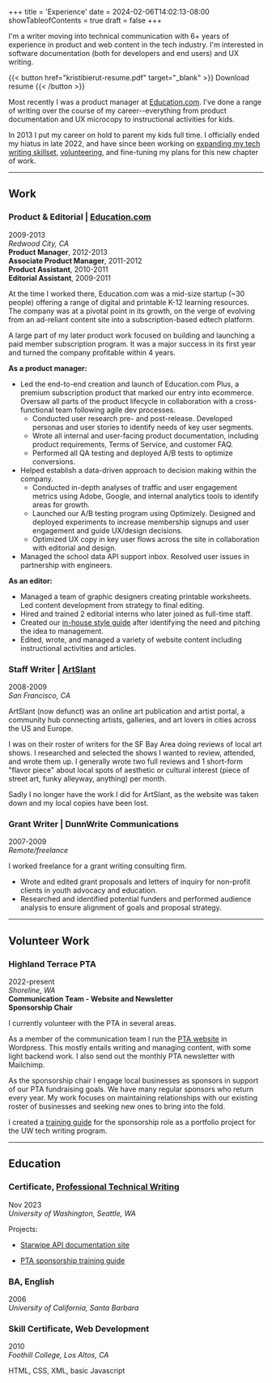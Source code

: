 +++
title = 'Experience'
date = 2024-02-06T14:02:13-08:00
showTableofContents = true
draft = false
+++

I'm a writer moving into technical communication with 6+ years of experience in product and web content in the tech industry. I'm interested in software documentation (both for developers and end users) and UX writing.

{{< button href="kristibierut-resume.pdf" target="_blank" >}}
Download resume
{{< /button >}}

Most recently I was a product manager at [Education.com](https://www.education.com/). I've done a range of writing over the course of my career--everything from product documentation and UX microcopy to instructional activities for kids.

In 2013 I put my career on hold to parent my kids full time. I officially ended my hiatus in late 2022, and have since been working on [expanding my tech writing skillset](#certificate-professional-technical-writing), [volunteering](#volunteer-work), and fine-tuning my plans for this new chapter of work.

---

## Work
### Product & Editorial | [Education.com](https://www.education.com/)
2009-2013  
*Redwood City, CA*  
**Product Manager**, 2012-2013  
**Associate Product Manager**, 2011-2012  
**Product Assistant**, 2010-2011  
**Editorial Assistant**, 2009-2011

At the time I worked there, Education.com was a mid-size startup (~30 people) offering a range of digital and printable K-12 learning resources. The company was at a pivotal point in its growth, on the verge of evolving from an ad-reliant content site into a subscription-based edtech platform.

A large part of my later product work focused on building and launching a paid member subscription program. It was a major success in its first year and turned the company profitable within 4 years.

**As a product manager:**
- Led the end-to-end creation and launch of Education.com Plus, a premium subscription product that marked our entry into ecommerce. Oversaw all parts of the product lifecycle in collaboration with a cross-functional team following agile dev processes.
  - Conducted user research pre- and post-release. Developed personas and user stories to identify needs of key user segments.
  - Wrote all internal and user-facing product documentation, including product requirements, Terms of Service, and customer FAQ.
  - Performed all QA testing and deployed A/B tests to optimize conversions.
- Helped establish a data-driven approach to decision making within the company.
  - Conducted in-depth analyses of traffic and user engagement metrics using Adobe, Google, and internal analytics tools to identify areas for growth.
  - Launched our A/B testing program using Optimizely. Designed and deployed experiments to increase membership signups and user engagement and guide UX/design decisions.
  - Optimized UX copy in key user flows across the site in collaboration with editorial and design.
- Managed the school data API support inbox. Resolved user issues in partnership with engineers.

**As an editor:**
- Managed a team of graphic designers creating printable worksheets. Led content development from strategy to final editing.
- Hired and trained 2 editorial interns who later joined as full-time staff.
- Created our [in-house style guide](/portfolio/style-guide) after identifying the need and pitching the idea to management.
- Edited, wrote, and managed a variety of website content including instructional activities and articles.

<!-- 
Education.com is an online platform offering a range of digital and printable learning resources. I first joined as a paid editorial intern and was soon after hired on as a full-time employee. After a year and some, I began splitting my time between editorial and product. I made the full switch to product manager in 2011.

At the time I worked there, Education.com was at a pivotal point in its growth. It was a mid-size startup (~30 people) quickly hurtling toward a major financial decision point. Its reliance on ad revenue was becoming unsustainable; if the company was to continue growing at pace, it needed to diversify revenue streams. 
-->


### Staff Writer | [ArtSlant](https://phantomgallery.blogspot.com/2019/04/artslant-is-shutting-down-thank-you.html)
2008-2009  
*San Francisco, CA*

ArtSlant (now defunct) was an online art publication and artist portal, a community hub connecting artists, galleries, and art lovers in cities across the US and Europe.

I was on their roster of writers for the SF Bay Area doing reviews of local art shows. I researched and selected the shows I wanted to review, attended, and wrote them up. I generally wrote two full reviews and 1 short-form "flavor piece" about local spots of aesthetic or cultural interest (piece of street art, funky alleyway, anything) per month.

Sadly I no longer have the work I did for ArtSlant, as the website was taken down and my local copies have been lost.

### Grant Writer | DunnWrite Communications
2007-2009  
*Remote/freelance*

I worked freelance for a grant writing consulting firm.
- Wrote and edited grant proposals and letters of inquiry for non-profit clients in youth advocacy and education.
- Researched and identified potential funders and performed audience analysis to ensure alignment of goals and proposal strategy.

---

## Volunteer Work
### Highland Terrace PTA
2022-present  
*Shoreline, WA*  
**Communication Team - Website and Newsletter**  
**Sponsorship Chair**

I currently volunteer with the PTA in several areas.

As a member of the communication team I run the [PTA website](https://highlandterracepta.org) in Wordpress. This mostly entails writing and managing content, with some light backend work. I also send out the monthly PTA newsletter with Mailchimp.

As the sponsorship chair I engage local businesses as sponsors in support of our PTA fundraising goals. We have many regular sponsors who return every year. My work focuses on maintaining relationships with our existing roster of businesses and seeking new ones to bring into the fold.

I created a [training guide](/portfolio/pta-training-guide) for the sponsorship role as a portfolio project for the UW tech writing program.

---

## Education

### Certificate, [Professional Technical Writing](https://www.pce.uw.edu/certificates/professional-technical-writing)
Nov 2023  
*University of Washington, Seattle, WA*  

Projects:
- [Starwipe API documentation site](/portfolio/api-doc-site)
<!-- 
- Labor-based grading presentation
- Email authentication chart
- WA native plant guide 
-->
- [PTA sponsorship training guide](/portfolio/pta-training-guide)

### BA, English
2006  
*University of California, Santa Barbara*

### Skill Certificate, Web Development
2010  
*Foothill College, Los Altos, CA*

HTML, CSS, XML, basic Javascript
